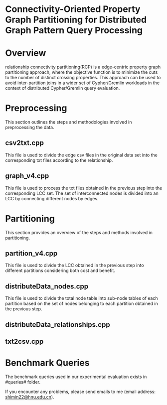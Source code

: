 # Connectivity-Oriented Property Graph Partitioning for Distributed Graph Pattern Query Processing

# Overview
relationship connectivity partitioning(RCP) is a edge-centric property graph partitioning approach, where the objective function is to minimize the cuts to the number of distinct crossing properties. This approach can be used to avoid inter-partition joins in a wider set of Cypher/Gremlin workloads in the context of distributed Cypher/Gremlin query evaluation.

# Preprocessing
This section outlines the steps and methodologies involved in preprocessing the data.

## csv2txt.cpp
This file is used to divide the edge csv files in the original data set into the corresponding txt files according to the relationship.

## graph_v4.cpp
This file is used to process the txt files obtained in the previous step into the corresponding LCC set. The set of interconnected nodes is divided into an LCC by connecting different nodes by edges.

# Partitioning
This section provides an overview of the steps and methods involved in partitioning.

## partition_v4.cpp
This file is used to divide the LCC obtained in the previous step into different partitions considering both cost and benefit.

## distributeData_nodes.cpp
This file is used to divide the total node table into sub-node tables of each partition based on the set of nodes belonging to each partition obtained in the previous step.

## distributeData_relationships.cpp

## txt2csv.cpp

# Benchmark Queries
The benchmark queries used in our experimental evaluation exists in #queries# folder.

If you encounter any problems, please send emails to me (email address: shimin22@hnu.edu.cn).

